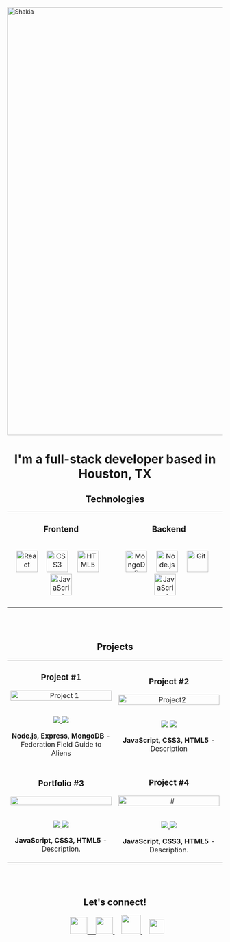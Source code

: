 <!-- ![css-removebg-preview](https://user-images.githubusercontent.com/102547132/169400912-8bd3cc2c-66f2-4cbd-b0c5-777590187b58.png)
![Git Hub Cover (2)](https://user-images.githubusercontent.com/102547132/169400920-4072847f-7fd9-43c5-9f7f-54a79f6d5bfe.png)
![git-removebg-preview](https://user-images.githubusercontent.com/102547132/169400928-c4f9656f-de50-4b89-ae24-1cd1d6af2300.png)
![html-removebg-preview](https://user-images.githubusercontent.com/102547132/169400931-1c36da7a-fdfd-4df2-856c-273b230ac8cf.png)
![js-removebg-preview](https://user-images.githubusercontent.com/102547132/169400938-a3ba4684-1246-4656-ac1f-3f31e5fd7ed1.png)
![Mongodb-removebg-preview](https://user-images.githubusercontent.com/102547132/169400944-bbde51f3-409a-4d3f-94d9-8fc083e540f7.png)
![node-removebg-preview](https://user-images.githubusercontent.com/102547132/169400950-0c89fb3a-9d94-4273-b930-6e92d2acb8bc.png)
![react-removebg-preview](https://user-images.githubusercontent.com/102547132/169400954-7a060a06-5d2b-48ce-9412-b19a308e389b.png)
![twitter-removebg-preview](https://user-images.githubusercontent.com/102547132/169403463-a2bbd212-3b0b-4998-a391-51e22cb4f692.png)
![email-removebg-preview](https://user-images.githubusercontent.com/102547132/169404040-a991589a-6dda-456a-ac4b-e9f7dcc54a2e.png)
![github-removebg-preview](https://user-images.githubusercontent.com/102547132/169404084-f07d82af-8daa-42cf-9f06-ca9943df8e7f.png)
![linkedin-removebg-preview](https://user-images.githubusercontent.com/102547132/169404156-81cea734-3355-41d4-ba96-33ff4994c500.png)
![pic01](https://user-images.githubusercontent.com/102547132/169406604-5261191f-e7f8-4eb7-8f27-51c2b75f0e72.jpg)
![pic02](https://user-images.githubusercontent.com/102547132/169406624-29645953-9221-40c3-8971-cf98cbff6f15.jpg)
![pic03](https://user-images.githubusercontent.com/102547132/169406631-227587b6-71dd-4c60-8ee8-0ad7e7833ca0.jpg)-->




<img align="center" alt="Shakia" width="1000" align="center" src="https://user-images.githubusercontent.com/102547132/169400920-4072847f-7fd9-43c5-9f7f-54a79f6d5bfe.png">
<h1 align="center">I'm a full-stack developer based in Houston, TX</h1>

<!-- TECHNOLOGIES -->
 
<h2 align="center" color="white">Technologies</h2>
<div align="center">
<table>
	<tr>
		<td valign="top" width="33.3333%">
			<h3 align="center" color="white">Frontend</h2>
			<br>
				<div align="center" >  
					<img src="https://user-images.githubusercontent.com/102547132/169400954-7a060a06-5d2b-48ce-9412-b19a308e389b.png" alt="React" height="50" />
						&nbsp&nbsp&nbsp
					<img  src="https://user-images.githubusercontent.com/102547132/169400912-8bd3cc2c-66f2-4cbd-b0c5-777590187b58.png" alt="CSS3" height="50" />
						&nbsp&nbsp&nbsp
					<img  src="https://user-images.githubusercontent.com/102547132/169400931-1c36da7a-fdfd-4df2-856c-273b230ac8cf.png" alt="HTML5" height="50" />
						&nbsp&nbsp&nbsp
					<img  src="https://user-images.githubusercontent.com/102547132/169400938-a3ba4684-1246-4656-ac1f-3f31e5fd7ed1.png" alt="JavaScript" height="50" />  
					</div>
			</td>
			<td valign="top" width="33.3333%">
				<h3 align="center" color="white">Backend</h2>
				<br>
				<div align="center">
					&nbsp
					<img  src="https://user-images.githubusercontent.com/102547132/169400944-bbde51f3-409a-4d3f-94d9-8fc083e540f7.png" alt="MongoDB" height="50" />  
					&nbsp&nbsp&nbsp
					<img  src="https://user-images.githubusercontent.com/102547132/169400950-0c89fb3a-9d94-4273-b930-6e92d2acb8bc.png" alt="Node.js" height="50" /> 
					&nbsp&nbsp&nbsp
					<img  src="https://user-images.githubusercontent.com/102547132/169400928-c4f9656f-de50-4b89-ae24-1cd1d6af2300.png" alt="Git" height="50" />  
					&nbsp&nbsp&nbsp
					<img  src="https://user-images.githubusercontent.com/102547132/169400938-a3ba4684-1246-4656-ac1f-3f31e5fd7ed1.png" alt="JavaScript" height="50" /> 
					&nbsp&nbsp&nbsp
					<br>
					<br>	
				</div>
			</td>
			<!-- <td valign="top" width="33.3333%">	
				<h3 align="center" color="white"></h2>
				<br>
				<div align="center">
					&nbsp
					<img  src="#" alt="#" height="44" />  
					&nbsp&nbsp&nbsp
					<img  src="#" alt="#" height="44" /> 
					&nbsp&nbsp&nbsp
					<img  src="#" alt="#" height="44" />   	
				</div>
			</td> -->
		</tr>
	</table>
</div>
</br>
</br>

<h2 align="center" color="white">Projects</h2>
<div align="center">
	<table>
		<tr>
			<td width="50%">
				<h3 align="center" color="white">Project #1</h2>
				<div align="center" >  
					<a href='#'>
						<img src="https://user-images.githubusercontent.com/102547132/178042747-492f57c8-1cf3-42f6-89c2-d6f11c72d62e.gif" alt="Project 1" height="100%" />
					</a>
					<br>
					<br>
					<p>
						<a href="#" target="_blank">
							<img src="https://img.shields.io/badge/Repo-lightgrey?style=for-the-badge&logo=github&color=760e11"/>
						</a>  
						<a href="#" target="_blank">
							<img src="https://img.shields.io/badge/-website-green?style=for-the-badge&color=fdc6b7"/>
						</a>	
					</p>
					<p><strong>Node.js, Express, MongoDB</strong> - Federation Field Guide to Aliens </p>
				</div>
			</td>
			<td width="50%">
				<h3 align="center" color="white">Project #2</h2>
				<div align="center" >  
					<a href='#'>
						<img src="https://user-images.githubusercontent.com/102547132/169406604-5261191f-e7f8-4eb7-8f27-51c2b75f0e72.jpg" alt="Project2" height="100%" />
					</a>
					<br>
					<br>
					<p>
						<a href="#" target="_blank">
							<img src="https://img.shields.io/badge/Repo-lightgrey?style=for-the-badge&logo=github&color=760e11"/>
						</a>  
						<a href="#" target="_blank">
							<img src="https://img.shields.io/badge/-website-green?style=for-the-badge&color=fdc6b7"/>
						</a>	
					</p>
					 <p><strong>JavaScript, CSS3, HTML5</strong> - Description </p>
				</div>
	<tr>
		<td width="50%">
			<h3 align="center" color="brown">Portfolio #3</h2>
			<div align="center" >  
				<a href='#'>
					<img src="https://user-images.githubusercontent.com/102547132/169406631-227587b6-71dd-4c60-8ee8-0ad7e7833ca0.jpg" height="100%" />
				</a>
				<br>
				<br>
				<p>
					<a href="#" target="_blank">
						<img src="https://img.shields.io/badge/Repo-lightgrey?style=for-the-badge&logo=github&color=760e11"/>
					</a>  
					<a href="#" target="_blank">
						<img src="https://img.shields.io/badge/-website-green?style=for-the-badge&color=fdc6b7"/>
					</a>	
				</p>
				<p><strong>JavaScript, CSS3, HTML5</strong> - Description.</p>
			</div>
		</td>
		<td width="50%">
			<h3 align="center" color="white">Project #4</h2>
			<div align="center" >  
				<a href='#'>
					<img src="https://user-images.githubusercontent.com/102547132/169406631-227587b6-71dd-4c60-8ee8-0ad7e7833ca0.jpg" alt="#" height="100%" />
				</a>
				<br>
				<br>
				<p>
					<a href="#" target="_blank">
						<img src="https://img.shields.io/badge/Repo-lightgrey?style=for-the-badge&logo=github&color=760e11"/>
					</a>  
					<a href="#" target="_blank">
						<img src="https://img.shields.io/badge/-website-green?style=for-the-badge&color=fdc6b7"/>
					</a>	
				</p>
				<p><strong>JavaScript, CSS3, HTML5</strong> - Description.</p>
			</div>	
		</td>
	</table>
</div>
<br />
<br />


<!-- CONTACT -->

  <h2 align="center" color="white">Let's connect!</h2>
<p align="center">
	<a href="https://twitter.com/saaharper" target="_blank">
		<img
			src="https://user-images.githubusercontent.com/102547132/169403463-a2bbd212-3b0b-4998-a391-51e22cb4f692.png"
			width="40px"
			style="padding-left: 10px"
		/>
	&nbsp&nbsp&nbsp
  <a href="https://www.linkedin.com/in/shakia-harper/" target="_blank">
		<img
			src="https://user-images.githubusercontent.com/102547132/169404156-81cea734-3355-41d4-ba96-33ff4994c500.png"
			width="40px"
		/>
	</a>
	&nbsp&nbsp&nbsp
	<a href="mailto:harperh282@gmail.com" target="_blank">
		<img
			src="https://user-images.githubusercontent.com/102547132/169404040-a991589a-6dda-456a-ac4b-e9f7dcc54a2e.png"
			width="45px"
		/>
	</a>
	&nbsp&nbsp&nbsp
	<a href="https://github.com/Saaharp" target="_blank">
		<img
			src="https://user-images.githubusercontent.com/102547132/169404084-f07d82af-8daa-42cf-9f06-ca9943df8e7f.png"
			width="35px"
		/>
	</a>
</p>

